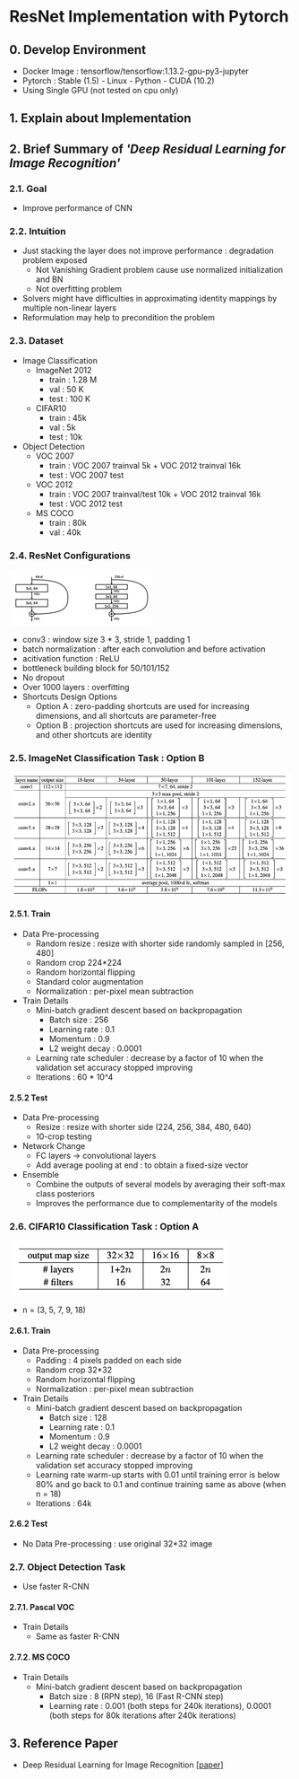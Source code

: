 # ResNet Implementation with Pytorch


## 0. Develop Environment
- Docker Image : tensorflow/tensorflow:1.13.2-gpu-py3-jupyter
- Pytorch : Stable (1.5) - Linux - Python - CUDA (10.2)
- Using Single GPU (not tested on cpu only)

## 1. Explain about Implementation


## 2. Brief Summary of *'Deep Residual Learning for Image Recognition'*

### 2.1. Goal
- Improve performance of CNN

### 2.2. Intuition
- Just stacking the layer does not improve performance : degradation problem exposed
  * Not Vanishing Gradient problem cause use normalized initialization and BN
  * Not overfitting problem
- Solvers might have difficulties in approximating identity mappings by multiple non-linear layers
- Reformulation may help to precondition the problem


### 2.3. Dataset
- Image Classification
  * ImageNet 2012
    * train : 1.28 M
    * val : 50 K
    * test : 100 K
  * CIFAR10
    * train : 45k
    * val : 5k
    * test : 10k
- Object Detection
  * VOC 2007
    * train : VOC 2007 trainval 5k + VOC 2012 trainval 16k
    * test : VOC 2007 test
  * VOC 2012
    * train : VOC 2007 trainval/test 10k + VOC 2012 trainval 16k
    * test : VOC 2012 test
  * MS COCO
    * train : 80k
    * val : 40k

### 2.4. ResNet Configurations
![Figure 3](./Figures/Figure_03.png)
- conv3 : window size 3 * 3, stride 1, padding 1
- batch normalization : after each convolution and before activation
- acitivation function : ReLU
- bottleneck building block for 50/101/152
- No dropout
- Over 1000 layers : overfitting
- Shortcuts Design Options
  * Option A : zero-padding shortcuts are used for increasing dimensions, and all shortcuts are parameter-free
  * Option B : projection shortcuts are used for increasing dimensions, and other shortcuts are identity

### 2.5. ImageNet Classification Task : Option B
![Figure 1](./Figures/Figure_01.png)
#### 2.5.1. Train
- Data Pre-processing
  * Random resize : resize with shorter side randomly sampled in [256, 480]
  * Random crop 224*224
  * Random horizontal flipping
  * Standard color augmentation
  * Normalization : per-pixel mean subtraction
- Train Details
  * Mini-batch gradient descent based on backpropagation
    * Batch size : 256
    * Learning rate : 0.1
    * Momentum : 0.9
    * L2 weight decay : 0.0001
  * Learning rate scheduler : decrease by a factor of 10 when the validation set accuracy stopped improving
  * Iterations : 60 * 10^4

#### 2.5.2 Test
- Data Pre-processing
  * Resize : resize with shorter side (224, 256, 384, 480, 640)
  * 10-crop testing
- Network Change
  * FC layers -> convolutional layers
  * Add average pooling at end : to obtain a fixed-size vector
- Ensemble
  * Combine the outputs of several models by averaging their soft-max class posteriors
  * Improves the performance due to complementarity of the models

### 2.6. CIFAR10 Classification Task : Option A
![Figure 4](./Figures/Figure_04.png)
- n = (3, 5, 7, 9, 18)

#### 2.6.1. Train
- Data Pre-processing
  * Padding : 4 pixels padded on each side
  * Random crop 32*32
  * Random horizontal flipping
  * Normalization : per-pixel mean subtraction
- Train Details
  * Mini-batch gradient descent based on backpropagation
    * Batch size : 128
    * Learning rate : 0.1
    * Momentum : 0.9
    * L2 weight decay : 0.0001
  * Learning rate scheduler : decrease by a factor of 10 when the validation set accuracy stopped improving
  * Learning rate warm-up starts with 0.01 until training error is below 80% and go back to 0.1 and continue training same as above (when n = 18)
  * Iterations : 64k

#### 2.6.2 Test
- No Data Pre-processing : use original 32*32 image

### 2.7. Object Detection Task
- Use faster R-CNN
#### 2.7.1. Pascal VOC
- Train Details
  * Same as faster R-CNN
#### 2.7.2. MS COCO
- Train Details
  * Mini-batch gradient descent based on backpropagation
    * Batch size : 8 (RPN step), 16 (Fast R-CNN step)
    * Learning rate : 0.001 (both steps for 240k iterations), 0.0001 (both steps for 80k iterations after 240k iterations)


## 3. Reference Paper
- Deep Residual Learning for Image Recognition [[paper]](https://arxiv.org/pdf/1512.03385.pdf)
